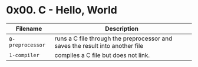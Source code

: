 # 0x00. C - Hello, World

| Filename | Description |
| --- | --- |
`0-preprocessor`| runs a C file through the preprocessor and saves the result into another file
`1-compiler` | compiles a C file but does not link.
